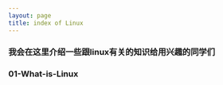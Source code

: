 ```yaml
---
layout: page
title: index of Linux
---
```

### 我会在这里介绍一些跟linux有关的知识给用兴趣的同学们

<div class="horizontal-flex-box">
    <div class="flex-page-card" onclick="window.location.href='{{ site.baseurl }}/2021/06/03/What-is-Linux.html'">
        <h3>01-What-is-Linux</h3>
    </div>
</div>